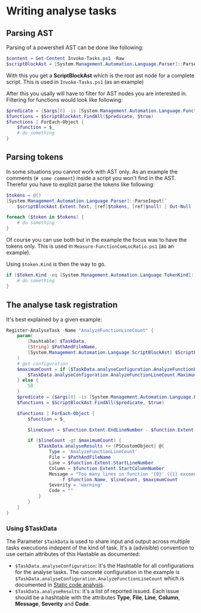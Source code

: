 # Writing analyse tasks

## Parsing AST

Parsing of a powershell AST can be done like following:

```powershell
$content = Get-Content Invoke-Tasks.ps1 -Raw
$scriptBlockAst = [System.Management.Automation.Language.Parser]::ParseInput($content, [ref]$null, [ref]$null)
```

With this you get a **ScriptBlockAst** which is the root ast node for a complete script.
This is used in `Invoke-Tasks.ps1` (as an example)

After this you usally will have to filter for AST nodes you are interested in. 
Filtering for functions would look like following:

```powershell
$predicate = {$args[0] -is [System.Management.Automation.Language.FunctionDefinitionAst]}
$functions = $ScriptBlockAst.FindAll($predicate, $true)
$functions | ForEach-Object {
    $function = $_
    # do something
}
```


## Parsing tokens

In some situations you cannot work with AST only. As an example the comments (`# some comment`) inside a script
you won't find in the AST. Therefor you have to explizit parse the tokens like following:

```powershell
$tokens = @()
[System.Management.Automation.Language.Parser]::ParseInput(`
    $scriptBlockAst.Extent.Text, [ref]$tokens, [ref]$null) | Out-Null

foreach ($token in $tokens) {
    # do something
}
```

Of course you can use both but in the example the focus was to have the tokens only.
This is used in `Measure-FunctionComLocRatio.ps1` (as an example).

Using `$token.Kind` is then the way to go.

```powershell
if ($token.Kind -eq [System.Management.Automation.Language.TokenKind]::Comment) {
    # do something
}
```

## The analyse task registration

It's best explained by a given example:

```powershell
Register-AnalyseTask -Name "AnalyzeFunctionLineCount" {
    param(
        [hashtable] $TaskData,
        [String] $PathAndFileName,
        [System.Management.Automation.Language.ScriptBlockAst] $ScriptBlockAst
    )
    # get configuration
    $maximumCount = if ($TaskData.analyseConfiguration.AnalyzeFunctionLineCount) {
        $TaskData.analyseConfiguration.AnalyzeFunctionLineCount.MaximumCount
    } else {
        50
    }
    $predicate = {$args[0] -is [System.Management.Automation.Language.FunctionDefinitionAst]}
    $functions = $ScriptBlockAst.FindAll($predicate, $true)

    $functions | ForEach-Object {
        $function = $_

        $lineCount = $function.Extent.EndLineNumber - $function.Extent.StartLineNumber

        if ($lineCount -gt $maximumCount) {
            $TaskData.analyseResults += [PSCustomObject] @{
                Type = 'AnalyzeFunctionLineCount'
                File = $PathAndFileName
                Line = $function.Extent.StartLineNumber
                Column = $function.Extent.StartColumnNumber
                Message = "Too many lines in function '{0}' ({1} exceeds {2})" `
                    -f $function.Name, $lineCount, $maximumCount
                Severity = 'warning'
                Code = ""
            }
        }
    }
}
```

### Using $TaskData

The Parameter `$TaskData` is used to share input and output across multiple tasks executions
indepent of the kind of task. It's a (advisible) convention to use certain attributes of
this Hastable as documented:

 - `$TaskData.analyseConfiguration`: it's the Hashtable for all configurations for the analyse tasks.
   The concrete configuration in the example is `$TaskData.analyseConfiguration.AnalyzeFunctionLineCount`
   which is documented in [Static code analysis](static-code-analysis.md).
 - `$TaskData.analyseResults`: it's a list of reported issued. Each issue should be a hashtable with the attributes **Type**,
   **File**, **Line**, **Column**, **Message**, **Severity** and **Code**.


